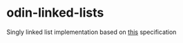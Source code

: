 # odin-linked-lists

Singly linked list implementation based on
[this](https://www.theodinproject.com/lessons/javascript-linked-lists#assignment)
specification
